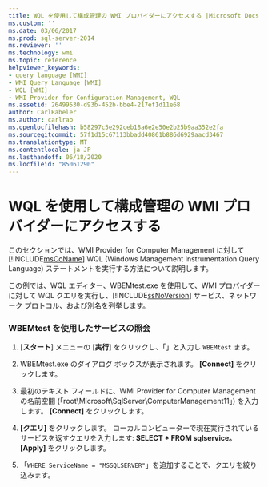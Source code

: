 ```yaml
---
title: WQL を使用して構成管理の WMI プロバイダーにアクセスする |Microsoft Docs
ms.custom: ''
ms.date: 03/06/2017
ms.prod: sql-server-2014
ms.reviewer: ''
ms.technology: wmi
ms.topic: reference
helpviewer_keywords:
- query language [WMI]
- WMI Query Language [WMI]
- WQL [WMI]
- WMI Provider for Configuration Management, WQL
ms.assetid: 26499530-d93b-452b-bbe4-217ef1d11e68
author: CarlRabeler
ms.author: carlrab
ms.openlocfilehash: b58297c5e292ceb18a6e2e50e2b25b9aa352e2fa
ms.sourcegitcommit: 57f1d15c67113bbadd40861b886d6929aacd3467
ms.translationtype: MT
ms.contentlocale: ja-JP
ms.lasthandoff: 06/18/2020
ms.locfileid: "85061290"
---
```

# <a name="access-wmi-provider-for-configuration-management-using-wql"></a>WQL を使用して構成管理の WMI プロバイダーにアクセスする
  このセクションでは、WMI Provider for Computer Management に対して [!INCLUDE[msCoName](../../includes/msconame-md.md)] WQL (Windows Management Instrumentation Query Language) ステートメントを実行する方法について説明します。  
  
 この例では、WQL エディター、WBEMtest.exe を使用して、WMI プロバイダーに対して WQL クエリを実行し、[!INCLUDE[ssNoVersion](../../includes/ssnoversion-md.md)] サービス、ネットワーク プロトコル、および別名を列挙します。  
  
### <a name="querying-services-using-wbemtest"></a>WBEMtest を使用したサービスの照会  
  
1.  [**スタート**] メニューの [**実行**] をクリックし、「」と入力し `WBEMtest` ます。  
  
2.  WBEMtest.exe のダイアログ ボックスが表示されます。 **[Connect]** をクリックします。  
  
3.  最初のテキスト フィールドに、WMI Provider for Computer Management の名前空間 (「root\Microsoft\SqlServer\ComputerManagement11」) を入力します。 **[Connect]** をクリックします。  
  
4.  **[クエリ]** をクリックします。 ローカルコンピューターで現在実行されているサービスを返すクエリを入力します: **SELECT \* FROM sqlservice。** **[Apply]** をクリックします。  
  
5.  「`WHERE ServiceName = "MSSQLSERVER"`」を追加することで、クエリを絞り込みます。  
  
  
